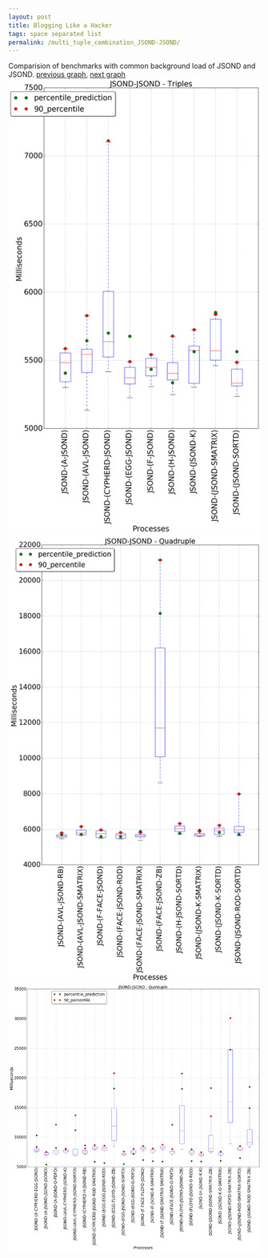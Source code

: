 ```yaml
---
layout: post
title: Blogging Like a Hacker
tags: space separated list
permalink: /multi_tuple_combination_JSOND-JSOND/
---
```


Comparision of benchmarks with common background load of JSOND and JSOND.
[previous graph](../multi_tuple_combination_JSOND-H/), [next graph](../multi_tuple_combination_JSOND-K/)
![graph figure](./images/triple/JSOND/JSOND-JSOND_box.png)![graph figure](./images/quadruple/JSOND/JSOND-JSOND_box.png)![graph figure](./images/quintuple/JSOND/JSOND-JSOND_box.png)